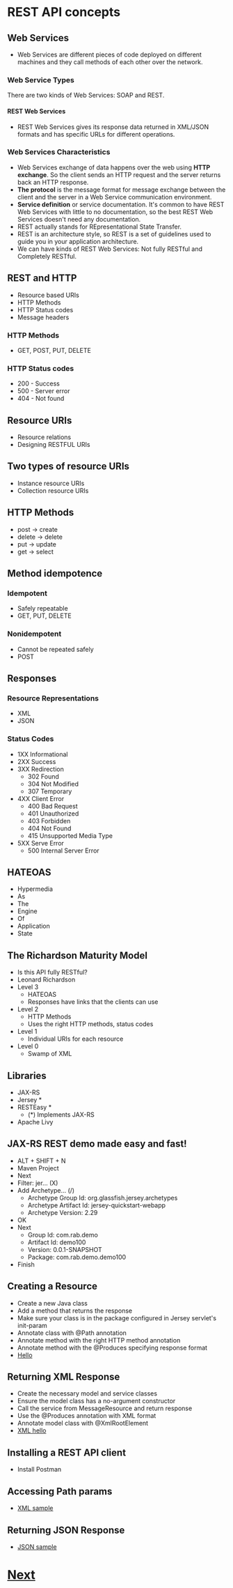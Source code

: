 # REST API concepts
## Web Services
- Web Services are different pieces of code deployed on different machines and they call methods of each other over the network.
### Web Service Types
There are two kinds of Web Services: SOAP and REST.
#### REST Web Services
- REST Web Services gives its response data returned in XML/JSON formats and has specific URLs for different operations.
### Web Services Characteristics
- Web Services exchange of data happens over the web using **HTTP exchange**. So the client sends an HTTP request and the server returns back an HTTP response.
- **The protocol** is the message format for message exchange between the client and the server in a Web Service communication environment.
- **Service definition** or service documentation. It's common to have REST Web Services with little to no documentation, so the best REST Web Services doesn't need any documentation.
- REST actually stands for REpresentational State Transfer.
- REST is an architecture style, so REST is a set of guidelines used to guide you in your application architecture.
- We can have kinds of REST Web Services: Not fully RESTful and Completely RESTful.
## REST and HTTP
- Resource based URIs
- HTTP Methods
- HTTP Status codes
- Message headers
### HTTP Methods
- GET, POST, PUT, DELETE
### HTTP Status codes
- 200 - Success
- 500 - Server error
- 404 - Not found
## Resource URIs
- Resource relations
- Designing RESTFUL URIs
## Two types of resource URIs
- Instance resource URIs
- Collection resource URIs 
## HTTP Methods 
- post -> create
- delete -> delete 
- put -> update
- get -> select
## Method idempotence 
### Idempotent
- Safely repeatable
- GET, PUT, DELETE
### Nonidempotent
- Cannot be repeated safely
- POST
## Responses
### Resource Representations
- XML
- JSON
### Status Codes
- 1XX Informational
- 2XX Success
- 3XX Redirection
  - 302 Found
  - 304 Not Modified
  - 307 Temporary 
- 4XX Client Error
  - 400 Bad Request
  - 401 Unauthorized
  - 403 Forbidden
  - 404 Not Found 
  - 415 Unsupported Media Type 
- 5XX Serve Error 
  - 500 Internal Server Error 
## HATEOAS
- Hypermedia
- As
- The
- Engine
- Of
- Application
- State
## The Richardson Maturity Model 
- Is this API fully RESTful?
- Leonard Richardson
- Level 3 
  - HATEOAS
  - Responses have links that the clients can use 
- Level 2 
  - HTTP Methods 
  - Uses the right HTTP methods, status codes 
- Level 1 
  - Individual URIs for each resource 
- Level 0 
  - Swamp of XML 
## Libraries
- JAX-RS
- Jersey *
- RESTEasy *
  - (\*) Implements JAX-RS
- Apache Livy
## JAX-RS REST demo made easy and fast!
- ALT + SHIFT + N
- Maven Project
- Next
- Filter: jer...   (X)
- Add Archetype... (/)
  - Archetype Group Id: org.glassfish.jersey.archetypes
  - Archetype Artifact Id: jersey-quickstart-webapp
  - Archetype Version: 2.29
- OK
- Next
  - Group Id: com.rab.demo
  - Artifact Id: demo100
  - Version: 0.0.1-SNAPSHOT
  - Package: com.rab.demo.demo100 
- Finish
## Creating a Resource
- Create a new Java class 
- Add a method that returns the response
- Make sure your class is in the package configured in Jersey servlet's init-param
- Annotate class with @Path annotation 
- Annotate method with the right HTTP method annotation 
- Annotate method with the @Produces specifying response format 
- [Hello](http://localhost:8080/demo101/webapi/message)
## Returning XML Response
- Create the necessary model and service classes
- Ensure the model class has a no-argument constructor
- Call the service from MessageResource and return response
- Use the @Produces annotation with XML format
- Annotate model class with @XmlRootElement 
- [XML hello](http://localhost:8080/demo101/webapi/xmlmessage)
## Installing a REST API client
- Install Postman
## Accessing Path params
- [XML sample](http://localhost:8080/demo101/webapi/xmlmessage/1)
## Returning JSON Response
- [JSON sample](http://localhost:8080/demo102/webapi/jsonmessage)
# [Next](https://www.youtube.com/watch?v=6HWUrp6buqQ&list=PLqq-6Pq4lTTZh5U8RbdXq0WaYvZBz2rbn&index=19)

